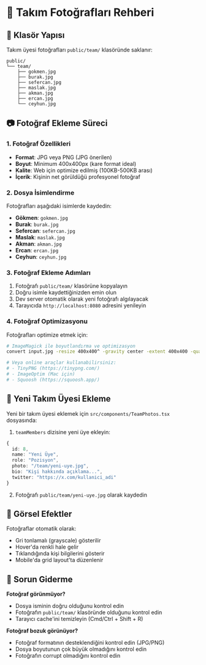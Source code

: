 # 👥 Takım Fotoğrafları Rehberi

## 📁 Klasör Yapısı

Takım üyesi fotoğrafları `public/team/` klasöründe saklanır:

```
public/
└── team/
    ├── gokmen.jpg
    ├── burak.jpg
    ├── sefercan.jpg
    ├── maslak.jpg
    ├── akman.jpg
    ├── ercan.jpg
    └── ceyhun.jpg
```

## 📷 Fotoğraf Ekleme Süreci

### 1. Fotoğraf Özellikleri
- **Format**: JPG veya PNG (JPG önerilen)
- **Boyut**: Minimum 400x400px (kare format ideal)
- **Kalite**: Web için optimize edilmiş (100KB-500KB arası)
- **İçerik**: Kişinin net görüldüğü profesyonel fotoğraf

### 2. Dosya İsimlendirme
Fotoğrafları aşağıdaki isimlerde kaydedin:

- **Gökmen**: `gokmen.jpg`
- **Burak**: `burak.jpg` 
- **Sefercan**: `sefercan.jpg`
- **Maslak**: `maslak.jpg`
- **Akman**: `akman.jpg`
- **Ercan**: `ercan.jpg`
- **Ceyhun**: `ceyhun.jpg`

### 3. Fotoğraf Ekleme Adımları

1. Fotoğrafı `public/team/` klasörüne kopyalayın
2. Doğru isimle kaydettiğinizden emin olun
3. Dev server otomatik olarak yeni fotoğrafı algılayacak
4. Tarayıcıda `http://localhost:8080` adresini yenileyin

### 4. Fotoğraf Optimizasyonu

Fotoğrafları optimize etmek için:

```bash
# ImageMagick ile boyutlandırma ve optimizasyon
convert input.jpg -resize 400x400^ -gravity center -extent 400x400 -quality 85 output.jpg

# Veya online araçlar kullanabilirsiniz:
# - TinyPNG (https://tinypng.com/)
# - ImageOptim (Mac için)
# - Squoosh (https://squoosh.app/)
```

## 🔧 Yeni Takım Üyesi Ekleme

Yeni bir takım üyesi eklemek için `src/components/TeamPhotos.tsx` dosyasında:

1. `teamMembers` dizisine yeni üye ekleyin:
```typescript
{
  id: 8,
  name: "Yeni Üye",
  role: "Pozisyon",
  photo: "/team/yeni-uye.jpg",
  bio: "Kişi hakkında açıklama...",
  twitter: "https://x.com/kullanici_adi"
}
```

2. Fotoğrafı `public/team/yeni-uye.jpg` olarak kaydedin

## 🎨 Görsel Efektler

Fotoğraflar otomatik olarak:
- Gri tonlamalı (grayscale) gösterilir
- Hover'da renkli hale gelir
- Tıklandığında kişi bilgilerini gösterir
- Mobile'da grid layout'ta düzenlenir

## 🐛 Sorun Giderme

**Fotoğraf görünmüyor?**
- Dosya isminin doğru olduğunu kontrol edin
- Fotoğrafın `public/team/` klasöründe olduğunu kontrol edin
- Tarayıcı cache'ini temizleyin (Cmd/Ctrl + Shift + R)

**Fotoğraf bozuk görünüyor?**
- Fotoğraf formatının desteklendiğini kontrol edin (JPG/PNG)
- Dosya boyutunun çok büyük olmadığını kontrol edin
- Fotoğrafın corrupt olmadığını kontrol edin
